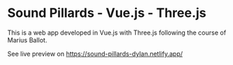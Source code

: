 # Sound Pillards - Vue.js - Three.js
This is a web app developed in Vue.js with Three.js following the course of Marius Ballot.

See live preview on https://sound-pillards-dylan.netlify.app/
